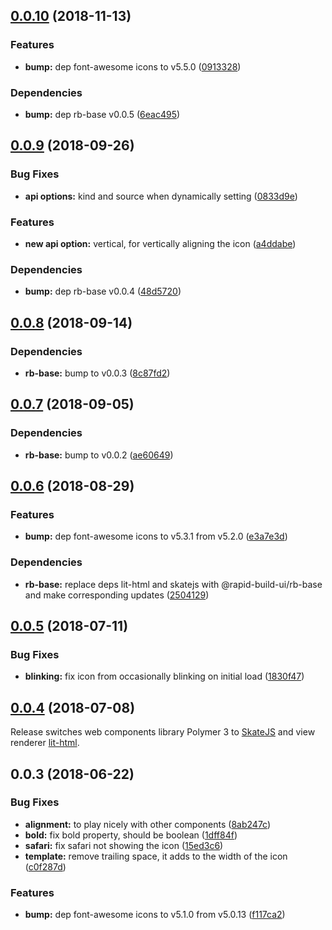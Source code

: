 ## [0.0.10](https://github.com/rapid-build-ui/rb-icon/compare/v0.0.9...v0.0.10) (2018-11-13)


### Features

* **bump:** dep font-awesome icons to v5.5.0 ([0913328](https://github.com/rapid-build-ui/rb-icon/commit/0913328))


### Dependencies

* **bump:** dep rb-base v0.0.5 ([6eac495](https://github.com/rapid-build-ui/rb-icon/commit/6eac495))



## [0.0.9](https://github.com/rapid-build-ui/rb-icon/compare/v0.0.8...v0.0.9) (2018-09-26)


### Bug Fixes

* **api options:** kind and source when dynamically setting ([0833d9e](https://github.com/rapid-build-ui/rb-icon/commit/0833d9e))


### Features

* **new api option:** vertical, for vertically aligning the icon ([a4ddabe](https://github.com/rapid-build-ui/rb-icon/commit/a4ddabe))


### Dependencies

* **bump:** dep rb-base v0.0.4 ([48d5720](https://github.com/rapid-build-ui/rb-icon/commit/48d5720))



## [0.0.8](https://github.com/rapid-build-ui/rb-icon/compare/v0.0.7...v0.0.8) (2018-09-14)


### Dependencies

* **rb-base:** bump to v0.0.3 ([8c87fd2](https://github.com/rapid-build-ui/rb-icon/commit/8c87fd2))



## [0.0.7](https://github.com/rapid-build-ui/rb-icon/compare/v0.0.6...v0.0.7) (2018-09-05)


### Dependencies

* **rb-base:** bump to v0.0.2 ([ae60649](https://github.com/rapid-build-ui/rb-icon/commit/ae60649))



## [0.0.6](https://github.com/rapid-build-ui/rb-icon/compare/v0.0.5...v0.0.6) (2018-08-29)


### Features

* **bump:** dep font-awesome icons to v5.3.1 from v5.2.0 ([e3a7e3d](https://github.com/rapid-build-ui/rb-icon/commit/e3a7e3d))


### Dependencies

* **rb-base:** replace deps lit-html and skatejs with @rapid-build-ui/rb-base and make corresponding updates ([2504129](https://github.com/rapid-build-ui/rb-icon/commit/2504129))



## [0.0.5](https://github.com/rapid-build-ui/rb-icon/compare/v0.0.4...v0.0.5) (2018-07-11)


### Bug Fixes

* **blinking:** fix icon from occasionally blinking on initial load ([1830f47](https://github.com/rapid-build-ui/rb-icon/commit/1830f47))



## [0.0.4](https://github.com/rapid-build-ui/rb-icon/compare/v0.0.3...v0.0.4) (2018-07-08)


Release switches web components library Polymer 3 to
[SkateJS](http://skatejs.netlify.com/) and view renderer
[lit-html](https://polymer.github.io/lit-html/).



## 0.0.3 (2018-06-22)


### Bug Fixes

* **alignment:** to play nicely with other components ([8ab247c](https://github.com/rapid-build-ui/rb-icon/commit/8ab247c))
* **bold:** fix bold property, should be boolean ([1dff84f](https://github.com/rapid-build-ui/rb-icon/commit/1dff84f))
* **safari:** fix safari not showing the icon ([15ed3c6](https://github.com/rapid-build-ui/rb-icon/commit/15ed3c6))
* **template:** remove trailing space, it adds to the width of the icon ([c0f287d](https://github.com/rapid-build-ui/rb-icon/commit/c0f287d))


### Features

* **bump:** dep font-awesome icons to v5.1.0 from v5.0.13 ([f117ca2](https://github.com/rapid-build-ui/rb-icon/commit/f117ca2))


